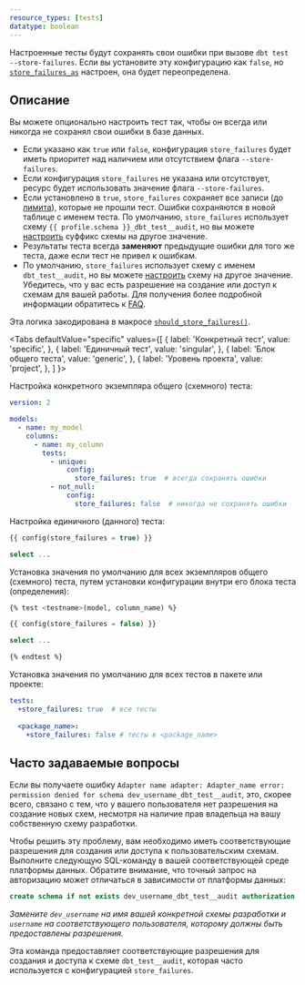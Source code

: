 ```yaml
---
resource_types: [tests]
datatype: boolean
---
```


Настроенные тесты будут сохранять свои ошибки при вызове `dbt test --store-failures`. Если вы установите эту конфигурацию как `false`, но [`store_failures_as`](/reference/resource-configs/store_failures_as) настроен, она будет переопределена.

## Описание
Вы можете опционально настроить тест так, чтобы он всегда или никогда не сохранял свои ошибки в базе данных.
- Если указано как `true` или `false`, конфигурация `store_failures` будет иметь приоритет над наличием или отсутствием флага `--store-failures`.
- Если конфигурация `store_failures` не указана или отсутствует, ресурс будет использовать значение флага `--store-failures`.
- Если установлено в `true`, `store_failures` сохраняет все записи (до [лимита](/reference/resource-configs/limit)), которые не прошли тест. Ошибки сохраняются в новой таблице с именем теста. По умолчанию, `store_failures` использует схему `{{ profile.schema }}_dbt_test__audit`, но вы можете [настроить](/reference/resource-configs/schema#tests) суффикс схемы на другое значение.
- Результаты теста всегда **заменяют** предыдущие ошибки для того же теста, даже если тест не привел к ошибкам.
- По умолчанию, `store_failures` использует схему с именем `dbt_test__audit`, но вы можете [настроить](/reference/resource-configs/schema#tests) схему на другое значение. Убедитесь, что у вас есть разрешение на создание или доступ к схемам для вашей работы. Для получения более подробной информации обратитесь к [FAQ](#faqs).

Эта логика закодирована в макросе [`should_store_failures()`](https://github.com/dbt-labs/dbt-adapters/blob/60005a0a2bd33b61cb65a591bc1604b1b3fd25d5/dbt/include/global_project/macros/materializations/configs.sql#L15).

<Tabs
  defaultValue="specific"
  values={[
    { label: 'Конкретный тест', value: 'specific', },
    { label: 'Единичный тест', value: 'singular', },
    { label: 'Блок общего теста', value: 'generic', },
    { label: 'Уровень проекта', value: 'project', },
  ]
}>

<TabItem value="specific">

Настройка конкретного экземпляра общего (схемного) теста:

<File name='models/<filename>.yml'>

```yaml
version: 2

models:
  - name: my_model
    columns:
      - name: my_column
        tests:
          - unique:
              config:
                store_failures: true  # всегда сохранять ошибки
          - not_null:
              config:
                store_failures: false  # никогда не сохранять ошибки
```

</File>

</TabItem>

<TabItem value="singular">

Настройка единичного (данного) теста:

<File name='tests/<filename>.sql'>

```sql
{{ config(store_failures = true) }}

select ...
```

</File>

</TabItem>

<TabItem value="generic">

Установка значения по умолчанию для всех экземпляров общего (схемного) теста, путем установки конфигурации внутри его блока теста (определения):

<File name='macros/<filename>.sql'>

```sql
{% test <testname>(model, column_name) %}

{{ config(store_failures = false) }}

select ...

{% endtest %}
```

</File>

</TabItem>

<TabItem value="project">

Установка значения по умолчанию для всех тестов в пакете или проекте:

<File name='dbt_project.yml'>

```yaml
tests:
  +store_failures: true  # все тесты
  
  <package_name>:
    +store_failures: false # тесты в <package_name>
```

</File>

</TabItem>

</Tabs>

## Часто задаваемые вопросы

<DetailsToggle alt_header="Получение ошибки 'отказано в разрешении для схемы'">

Если вы получаете ошибку `Adapter name adapter: Adapter_name error: permission denied for schema dev_username_dbt_test__audit`, это, скорее всего, связано с тем, что у вашего пользователя нет разрешения на создание новых схем, несмотря на наличие прав владельца на вашу собственную схему разработки.

Чтобы решить эту проблему, вам необходимо иметь соответствующие разрешения для создания или доступа к пользовательским схемам. Выполните следующую SQL-команду в вашей соответствующей среде платформы данных. Обратите внимание, что точный запрос на авторизацию может отличаться в зависимости от платформы данных:

```sql
create schema if not exists dev_username_dbt_test__audit authorization username;
```
_Замените `dev_username` на имя вашей конкретной схемы разработки и `username` на соответствующего пользователя, которому должны быть предоставлены разрешения._

Эта команда предоставляет соответствующие разрешения для создания и доступа к схеме `dbt_test__audit`, которая часто используется с конфигурацией `store_failures`.

</DetailsToggle>